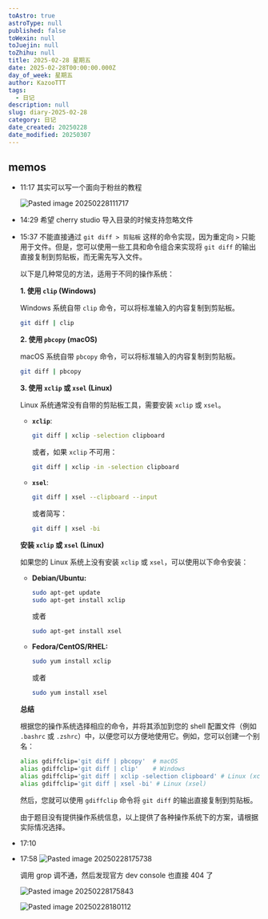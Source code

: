 ```yaml
---
toAstro: true
astroType: null
published: false
toWexin: null
toJuejin: null
toZhihu: null
title: 2025-02-28 星期五
date: 2025-02-28T00:00:00.000Z
day_of_week: 星期五
author: KazooTTT
tags:
  - 日记
description: null
slug: diary-2025-02-28
category: 日记
date_created: 20250228
date_modified: 20250307
---
```







## memos

- 11:17
	其实可以写一个面向于粉丝的教程  

	![Pasted image 20250228111717](</mdImages/Pasted image 20250228111717.png>)

- 14:29 希望 cherry studio 导入目录的时候支持忽略文件
- 15:37
	不能直接通过 `git diff > 剪贴板` 这样的命令实现，因为重定向 `>` 只能用于文件。但是，您可以使用一些工具和命令组合来实现将 `git diff` 的输出直接复制到剪贴板，而无需先写入文件。

	以下是几种常见的方法，适用于不同的操作系统：

	**1. 使用 `clip` (Windows)**

	Windows 系统自带 `clip` 命令，可以将标准输入的内容复制到剪贴板。

	```bash
	git diff | clip
	```

	**2. 使用 `pbcopy` (macOS)**

	macOS 系统自带 `pbcopy` 命令，可以将标准输入的内容复制到剪贴板。

	```bash
	git diff | pbcopy
	```

	**3. 使用 `xclip` 或 `xsel` (Linux)**

	Linux 系统通常没有自带的剪贴板工具，需要安装 `xclip` 或 `xsel`。

 	- **`xclip`**:

	    ```bash
	    git diff | xclip -selection clipboard
	    ```

	    或者，如果 `xclip` 不可用：

	    ```bash
	    git diff | xclip -in -selection clipboard
	    ```

 	- **`xsel`**:

	    ```bash
	    git diff | xsel --clipboard --input
	    ```

	    或者简写：

	    ```bash
	    git diff | xsel -bi
	    ```

	**安装 `xclip` 或 `xsel` (Linux)**

	如果您的 Linux 系统上没有安装 `xclip` 或 `xsel`，可以使用以下命令安装：

 	- **Debian/Ubuntu:**

	    ```bash
	    sudo apt-get update
	    sudo apt-get install xclip
	    ```

	    或者

	    ```bash
	    sudo apt-get install xsel
	    ```

 	- **Fedora/CentOS/RHEL:**

	    ```bash
	    sudo yum install xclip
	    ```

	    或者

	    ```bash
	    sudo yum install xsel
	    ```

	**总结**

	根据您的操作系统选择相应的命令，并将其添加到您的 shell 配置文件（例如 `.bashrc` 或 `.zshrc`）中，以便您可以方便地使用它。例如，您可以创建一个别名：

	```bash
	alias gdiffclip='git diff | pbcopy'  # macOS
	alias gdiffclip='git diff | clip'    # Windows
	alias gdiffclip='git diff | xclip -selection clipboard' # Linux (xclip)
	alias gdiffclip='git diff | xsel -bi' # Linux (xsel)
	```

	然后，您就可以使用 `gdiffclip` 命令将 `git diff` 的输出直接复制到剪贴板。

	由于题目没有提供操作系统信息，以上提供了各种操作系统下的方案，请根据实际情况选择。

- 17:10
- 17:58
	![Pasted image 20250228175738](</mdImages/Pasted image 20250228175738.png>)  

	调用 grop 调不通，然后发现官方 dev console 也直接 404 了  

	![Pasted image 20250228175843](</mdImages/Pasted image 20250228175843.png>)  

	![Pasted image 20250228180112](</mdImages/Pasted image 20250228180112.png>)
